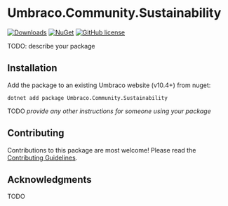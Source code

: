 # Umbraco.Community.Sustainability

[![Downloads](https://img.shields.io/nuget/dt/Umbraco.Community.Sustainability?color=cc9900)](https://www.nuget.org/packages/Umbraco.Community.Sustainability/)
[![NuGet](https://img.shields.io/nuget/vpre/Umbraco.Community.Sustainability?color=0273B3)](https://www.nuget.org/packages/Umbraco.Community.Sustainability)
[![GitHub license](https://img.shields.io/github/license/rickbutterfield/Umbraco.Community.Sustainability?color=8AB803)](../LICENSE)

TODO: describe your package

<!--
Including screenshots is a really good idea! 

If you put images into /docs/screenshots, then you would reference them in this readme as, for example:

<img alt="..." src="https://github.com/rickbutterfield/Umbraco.Community.Sustainability/blob/develop/docs/screenshots/screenshot.png">
-->

## Installation

Add the package to an existing Umbraco website (v10.4+) from nuget:

`dotnet add package Umbraco.Community.Sustainability`

TODO *provide any other instructions for someone using your package*

## Contributing

Contributions to this package are most welcome! Please read the [Contributing Guidelines](CONTRIBUTING.md).

## Acknowledgments

TODO